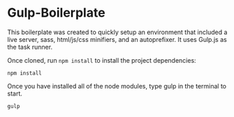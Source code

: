 # Gulp-Boilerplate

This boilerplate was created to quickly setup an environment that included a live server, sass, html/js/css minifiers, and an autoprefixer. It uses Gulp.js as the task runner.

Once cloned, run `npm install` to install the project dependencies:

```
npm install
```

Once you have installed all of the node modules, type gulp in the terminal to start.

```
gulp
```

